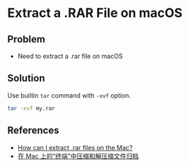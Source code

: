 # Extract a .RAR File on macOS

## Problem
* Need to extract a .rar file on macOS

## Solution
Use builtin `tar` command with `-xvf` option.

```bash
tar -xvf my.rar
```

## References
* [How can I extract .rar files on the Mac?](https://superuser.com/questions/52124/how-can-i-extract-rar-files-on-the-mac)
* [在 Mac 上的“终端”中压缩和解压缩文件归档](https://support.apple.com/zh-cn/guide/terminal/apdc52250ee-4659-4751-9a3a-8b7988150530/mac)
